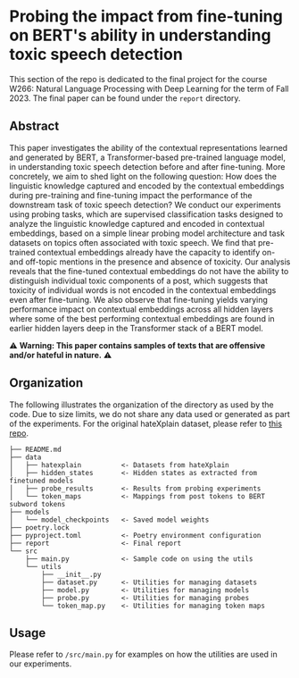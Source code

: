 #  Probing the impact from fine-tuning on BERT's ability in understanding toxic speech detection

This section of the repo is dedicated to the final project for the course 
W266: Natural Language Processing with Deep Learning for the term of Fall 2023.
The final paper can be found under the `report` directory.

## Abstract

This paper investigates the ability of the contextual representations learned and generated by BERT, a Transformer-based pre-trained language model, in understanding toxic speech detection before and after fine-tuning. More concretely, we aim to shed light on the following question: How does the linguistic knowledge captured and encoded by the contextual embeddings during pre-training and fine-tuning impact the performance of the downstream task of toxic speech detection? We conduct our experiments using probing tasks, which are supervised classification tasks designed to analyze the linguistic knowledge captured and encoded in contextual embeddings, based on a simple linear probing model architecture and task datasets on topics often associated with toxic speech. We find that pre-trained contextual embeddings already have the capacity to identify on- and off-topic mentions in the presence and absence of toxicity. Our analysis reveals that the fine-tuned contextual embeddings do not have the ability to distinguish individual toxic components of a post, which suggests that toxicity of individual words is not encoded in the contextual embeddings even after fine-tuning. We also observe that fine-tuning yields varying performance impact on contextual embeddings across all hidden layers where some of the best performing contextual embeddings are found in earlier hidden layers deep in the Transformer stack of a BERT model.

:warning: **Warning: This paper contains samples of texts that are offensive and/or hateful in nature.** :warning:

## Organization

The following illustrates the organization of the directory as used by the code.
Due to size limits, we do not share any data used or generated as part of the
experiments. For the original hateXplain dataset, please refer to [this repo](https://github.com/hate-alert/HateXplain/tree/master).

```
├── README.md
├── data
│   ├── hatexplain          <- Datasets from hateXplain
│   ├── hidden_states       <- Hidden states as extracted from finetuned models
│   ├── probe_results       <- Results from probing experiments
│   └── token_maps          <- Mappings from post tokens to BERT subword tokens
├── models
│   └── model_checkpoints   <- Saved model weights
├── poetry.lock
├── pyproject.toml          <- Poetry environment configuration
├── report                  <- Final report
└── src
    ├── main.py             <- Sample code on using the utils
    └── utils               
        ├── __init__.py
        ├── dataset.py      <- Utilities for managing datasets
        ├── model.py        <- Utilities for managing models
        ├── probe.py        <- Utilities for managing probes
        └── token_map.py    <- Utilities for managing token maps
```

## Usage

Please refer to `/src/main.py` for examples on how the utilities are used in
our experiments.
